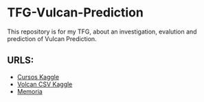 # TFG-Vulcan-Prediction
This repository is for my TFG, about an investigation, evalution and prediction of Vulcan Prediction.

## URLS:
- [Cursos Kaggle](https://www.kaggle.com/learn)
- [Volcan CSV Kaggle](https://www.kaggle.com/competitions/predict-volcanic-eruptions-ingv-oe)
- [Memoria](https://es.overleaf.com/)
